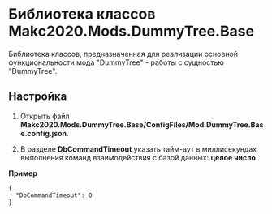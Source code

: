 # Библиотека классов Makc2020.Mods.DummyTree.Base

Библиотека классов, предназначенная для реализации основной функциональности мода "DummyTree" -
работы с сущностью "DummyTree".

## Настройка

1. Открыть файл **Makc2020.Mods.DummyTree.Base/ConfigFiles/Mod.DummyTree.Base.config.json**.

2. В разделе **DbCommandTimeout** указать тайм-аут в миллисекундах выполнения команд взаимодействия с
базой данных: **целое число**.

**Пример**

    {
      "DbCommandTimeout": 0
    }

